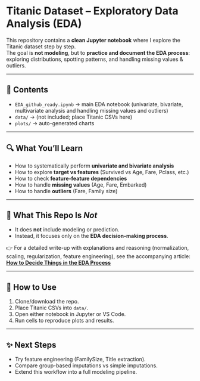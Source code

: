 # Titanic Dataset – Exploratory Data Analysis (EDA)

This repository contains a **clean Jupyter notebook** where I explore the Titanic dataset step by step.  
The goal is **not modeling**, but to **practice and document the EDA process**: exploring distributions, spotting patterns, and handling missing values & outliers.

---

## 📂 Contents
- `EDA_github_ready.ipynb` → main EDA notebook (univariate, bivariate, multivariate analysis and handling missing values and outliers)
- `data/` → (not included; place Titanic CSVs here)
- `plots/` → auto-generated charts

---

## 🔍 What You’ll Learn
- How to systematically perform **univariate and bivariate analysis**
- How to explore **target vs features** (Survived vs Age, Fare, Pclass, etc.)
- How to check **feature-feature dependencies**
- How to handle **missing values** (Age, Fare, Embarked)
- How to handle **outliers** (Fare, Family size)

---

## 🚦 What This Repo Is *Not*
- It does **not** include modeling or prediction.  
- Instead, it focuses only on the **EDA decision-making process**.

👉 For a detailed write-up with explanations and reasoning (normalization, scaling, regularization, feature engineering), see the accompanying article:  
**[How to Decide Things in the EDA Process](https://your-article-link.com)**

---

## 🚀 How to Use
1. Clone/download the repo.  
2. Place Titanic CSVs into `data/`.  
3. Open either notebook in Jupyter or VS Code.  
4. Run cells to reproduce plots and results.  

---

## ✨ Next Steps
- Try feature engineering (FamilySize, Title extraction).  
- Compare group-based imputations vs simple imputations.  
- Extend this workflow into a full modeling pipeline.  
